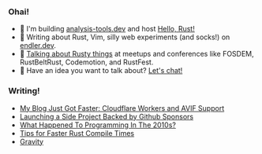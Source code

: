 ### Ohai!

* 🌊 I'm building [analysis-tools.dev](https://analysis-tools.dev/) and host [Hello, Rust!](https://hello-rust.show/)
* 🧦 Writing about Rust, Vim, silly web experiments (and socks!) on [endler.dev](https://endler.dev/).
* 🐠 [Talking about Rusty things](https://endler.dev/talks/) at meetups and conferences like FOSDEM, RustBeltRust, Codemotion, and RustFest.
* 📆 Have an idea you want to talk about? [Let's chat!](https://calendly.com/matthias-endler)

### Writing!

<!-- BLOG-POST-LIST:START -->
- [My Blog Just Got Faster: Cloudflare Workers and AVIF Support](https://endler.dev/2020/perf/)
- [Launching a Side Project Backed by Github Sponsors](https://endler.dev/2020/sponsors/)
- [What Happened To Programming In The 2010s?](https://endler.dev/2020/review/)
- [Tips for Faster Rust Compile Times](https://endler.dev/2020/rust-compile-times/)
- [Gravity](https://endler.dev/2020/gravity/)
<!-- BLOG-POST-LIST:END -->
